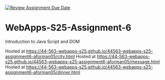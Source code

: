 [![Review Assignment Due Date](https://classroom.github.com/assets/deadline-readme-button-22041afd0340ce965d47ae6ef1cefeee28c7c493a6346c4f15d667ab976d596c.svg)](https://classroom.github.com/a/URRZ2TIg)
# WebApps-S25-Assignment-6
Introduction to Java Script and DOM

Hosted at https://44-563-webapps-s25.github.io/44563-webapps-s25-assignment6-aforman05/city.html
Hosted at https://44-563-webapps-s25.github.io/44563-webapps-s25-assignment6-aforman05/message.html
Hosted at https://44-563-webapps-s25.github.io/44563-webapps-s25-assignment6-aforman05/dinner.html

